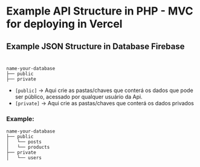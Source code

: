 # Example API Structure in PHP - MVC for deploying in Vercel


## Example JSON Structure in Database Firebase 
#
    name-your-database
    ├── public              
    ├── private                 

- ```[public]``` -> Aqui crie as pastas/chaves que conterá os dados que pode ser público, acessado por qualquer usuário da Api.
- ```[private]``` -> Aqui crie as pastas/chaves que conterá os dados privados

### Example:

    name-your-database
    ├── public    
    │   └── posts  
    │   └── products  
    ├── private                
    │   └── users              
     